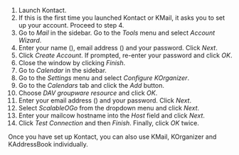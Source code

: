 1. Launch Kontact.
2. If this is the first time you launched Kontact or KMail, it asks you to set up your account. Proceed to step 4.
3. Go to *Mail* in the sidebar. Go to the *Tools* menu and select *Account Wizard*.
4. Enter your name<span class="client_variables_available"> (<code><span class="client_var_name"></span></code>)</span>, email address<span class="client_variables_available"> (<code><span class="client_var_email"></span></code>)</span> and your password. Click *Next*.
5. Click *Create Account*. If prompted, re-enter your password and click *OK*.
6. Close the window by clicking *Finish*.
7. Go to *Calendar* in the sidebar.
8. Go to the *Settings* menu and select *Configure KOrganizer*.
9. Go to the *Calendars* tab and click the *Add* button.
10. Choose *DAV groupware resource* and click *OK*.
11. Enter your email address<span class="client_variables_available"> (<code><span class="client_var_email"></span></code>)</span> and your password. Click *Next*.
12. Select *ScalableOGo* from the dropdown menu and click *Next*.
13. Enter<span class="client_variables_available"> <code><span class="client_var_host"></span><span class="client_var_port"></span></code></span><span class="client_variables_unavailable"> your mailcow hostname</span> into the *Host* field and click *Next*.
14. Click *Test Connection* and then *Finish*. Finally, click *OK* twice.

Once you have set up Kontact, you can also use KMail, KOrganizer and KAddressBook individually.
